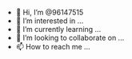 - 👋 Hi, I’m @96147515
- 👀 I’m interested in ...
- 🌱 I’m currently learning ...
- 💞️ I’m looking to collaborate on ...
- 📫 How to reach me ...

<!---
96147515/96147515 is a ✨ special ✨ repository because its `README.md` (this file) appears on your GitHub profile.
You can click the Preview link to take a look at your changes.
--->
